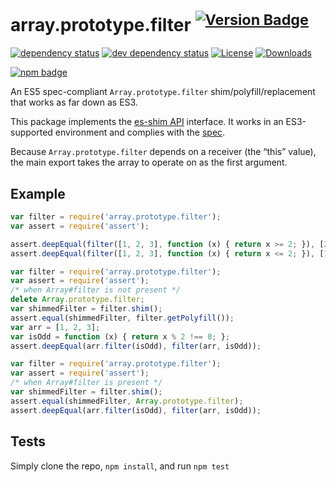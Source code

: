 # array.prototype.filter <sup>[![Version Badge][npm-version-svg]][package-url]</sup>

[![dependency status][deps-svg]][deps-url]
[![dev dependency status][dev-deps-svg]][dev-deps-url]
[![License][license-image]][license-url]
[![Downloads][downloads-image]][downloads-url]

[![npm badge][npm-badge-png]][package-url]

An ES5 spec-compliant `Array.prototype.filter` shim/polyfill/replacement that works as far down as ES3.

This package implements the [es-shim API](https://github.com/es-shims/api) interface. It works in an ES3-supported environment and complies with the [spec](https://www.ecma-international.org/ecma-262/5.1/).

Because `Array.prototype.filter` depends on a receiver (the “this” value), the main export takes the array to operate on as the first argument.

## Example

```js
var filter = require('array.prototype.filter');
var assert = require('assert');

assert.deepEqual(filter([1, 2, 3], function (x) { return x >= 2; }), [2, 3]);
assert.deepEqual(filter([1, 2, 3], function (x) { return x <= 2; }), [1, 2]);
```

```js
var filter = require('array.prototype.filter');
var assert = require('assert');
/* when Array#filter is not present */
delete Array.prototype.filter;
var shimmedFilter = filter.shim();
assert.equal(shimmedFilter, filter.getPolyfill());
var arr = [1, 2, 3];
var isOdd = function (x) { return x % 2 !== 0; };
assert.deepEqual(arr.filter(isOdd), filter(arr, isOdd));
```

```js
var filter = require('array.prototype.filter');
var assert = require('assert');
/* when Array#filter is present */
var shimmedFilter = filter.shim();
assert.equal(shimmedFilter, Array.prototype.filter);
assert.deepEqual(arr.filter(isOdd), filter(arr, isOdd));
```

## Tests
Simply clone the repo, `npm install`, and run `npm test`

[package-url]: https://npmjs.org/package/array.prototype.filter
[npm-version-svg]: https://versionbadg.es/es-shims/Array.prototype.filter.svg
[deps-svg]: https://david-dm.org/es-shims/Array.prototype.filter.svg
[deps-url]: https://david-dm.org/es-shims/Array.prototype.filter
[dev-deps-svg]: https://david-dm.org/es-shims/Array.prototype.filter/dev-status.svg
[dev-deps-url]: https://david-dm.org/es-shims/Array.prototype.filter#info=devDependencies
[npm-badge-png]: https://nodei.co/npm/array.prototype.filter.png?downloads=true&stars=true
[license-image]: https://img.shields.io/npm/l/array.prototype.filter.svg
[license-url]: LICENSE
[downloads-image]: https://img.shields.io/npm/dm/array.prototype.filter.svg
[downloads-url]: https://npm-stat.com/charts.html?package=array.prototype.filter
